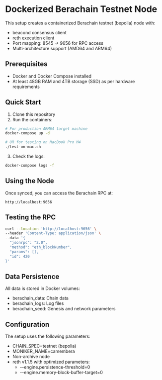 # Dockerized Berachain Testnet Node

This setup creates a containerized Berachain testnet (bepolia) node with:
- beacond consensus client 
- reth execution client
- Port mapping: 8545 → 9656 for RPC access
- Multi-architecture support (AMD64 and ARM64)

## Prerequisites

- Docker and Docker Compose installed
- At least 48GB RAM and 4TB storage (SSD) as per hardware requirements

## Quick Start

1. Clone this repository
2. Run the containers:

```bash
# For production ARM64 target machine
docker-compose up -d

# OR for testing on MacBook Pro M4
./test-on-mac.sh
```

3. Check the logs:

```bash
docker-compose logs -f
```

## Using the Node

Once synced, you can access the Berachain RPC at:
```
http://localhost:9656
```

## Testing the RPC

```bash
curl --location 'http://localhost:9656' \
--header 'Content-Type: application/json' \
--data '{
  "jsonrpc": "2.0",
  "method": "eth_blockNumber",
  "params": [],
  "id": 420
}'
```

## Data Persistence

All data is stored in Docker volumes:
- berachain_data: Chain data
- berachain_logs: Log files
- berachain_seed: Genesis and network parameters

## Configuration

The setup uses the following parameters:
- CHAIN_SPEC=testnet (bepolia)
- MONIKER_NAME=camembera
- Non-archive node
- reth v1.1.5 with optimized parameters:
  - --engine.persistence-threshold=0
  - --engine.memory-block-buffer-target=0